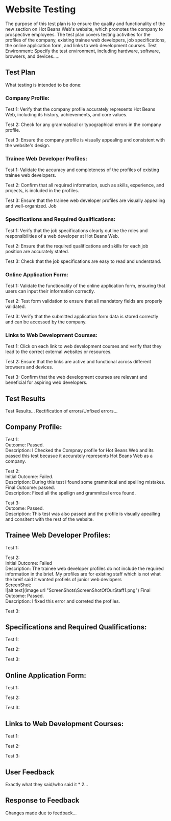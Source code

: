 # Website Testing
The purpose of this test plan is to ensure the quality and functionality of the new section on Hot Beans Web's website, which promotes the company to prospective employees.
The test plan covers testing activities for the profiles of the company, existing trainee web developers, job specifications, the online application form, and links to web development courses.
Test Environment: Specify the test environment, including hardware, software, browsers, and devices.....

## Test Plan
 What testing is intended to be done:

### Company Profile:
Test 1: Verify that the company profile accurately represents Hot Beans Web, including its history, achievements, and core values.

Test 2: Check for any grammatical or typographical errors in the company profile.

Test 3: Ensure the company profile is visually appealing and consistent with the website's design.

### Trainee Web Developer Profiles:
Test 1: Validate the accuracy and completeness of the profiles of existing trainee web developers.

Test 2: Confirm that all required information, such as skills, experience, and projects, is included in the profiles.

Test 3: Ensure that the trainee web developer profiles are visually appealing and well-organized.
Job 

### Specifications and Required Qualifications:
Test 1: Verify that the job specifications clearly outline the roles and responsibilities of a web developer at Hot Beans Web.

Test 2: Ensure that the required qualifications and skills for each job position are accurately stated.

Test 3: Check that the job specifications are easy to read and understand.

### Online Application Form:
Test 1: Validate the functionality of the online application form, ensuring that users can input their information correctly.

Test 2: Test form validation to ensure that all mandatory fields are properly validated.

Test 3: Verify that the submitted application form data is stored correctly and can be accessed by the company.

### Links to Web Development Courses:
Test 1: Click on each link to web development courses and verify that they lead to the correct external websites or resources.

Test 2: Ensure that the links are active and functional across different browsers and devices.

Test 3: Confirm that the web development courses are relevant and beneficial for aspiring web developers.


## Test Results
Test Results...
Rectification of errors/Unfixed errors...

## Company Profile:
Test 1:\
Outcome: Passed.\
Description: I Checked the Compnay profile for Hot Beans Web and its passed this test becasue it accurately represents Hot Beans Web as a company.

Test 2:\
Initial Outcome: Failed.\
Description: During this test i found some grammitcal and spelling mistakes.\
Final Outcome: passed.\
Description: Fixed all the spellign and grammitcal erros found.

Test 3:\
Outcome: Passed.\
Description: This test was also passed and the profile is visually apealling and consitent with the rest of the website.

## Trainee Web Developer Profiles:
Test 1: 

Test 2:\
Initial Outcome: Failed\
Description: The trainee web developer profiles do not include the required information in the brief. My profiles are for existing staff which is not what the breif said it wanted profiels of junior web devlopers\
ScreenShot:\
![alt text](image url "ScreenShots\ScreenShotOfOurStaff1.png") 
Final Outcome: Passed.\
Description: I fixed this error and correted the profiles.

Test 3:  

## Specifications and Required Qualifications:
Test 1: 

Test 2: 

Test 3:  

## Online Application Form:
Test 1: 

Test 2: 

Test 3:  

## Links to Web Development Courses:
Test 1: 

Test 2: 

Test 3:  


## User Feedback
Exactly what they said/who said it * 2...

## Response to Feedback
Changes made due to feedback...




<!--Test Types
Functional Testing: Validate the functionality and accuracy of the website's features, such as the online application form and external links.
Usability Testing: Evaluate the user experience, ease of navigation, and clarity of information.
Compatibility Testing: Verify the compatibility of the website across different browsers and devices commonly used by the target audience.
Content Testing: Review the accuracy, completeness, and readability of the website's content.-->
